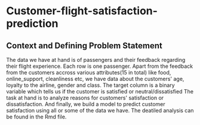 # Customer-flight-satisfaction-prediction
## Context and Defining Problem Statement
The data we have at hand is of passengers and their feedback regarding their flight experience.
Each row is one passenger. Apart from the feedback from the customers accross various attributes(15 in total) like food, online_support, cleanliness etc, we have data about the customers' age, loyalty to the airline, gender and class.
The target column is a binary variable which tells us if the customer is satisfied or neutral/dissatisfied
The task at hand is to analyze reasons for customers' satisfaction or dissatisfaction.
And finally, we build a model to predict customer satisfaction using all or some of the data we have. The deatiled analysis can be found in the Rmd file.
